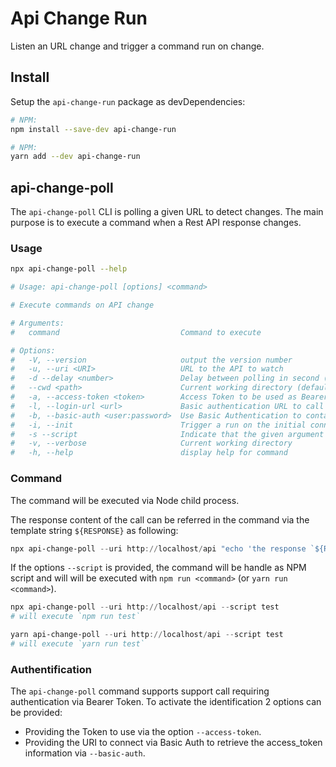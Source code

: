 # Api Change Run

Listen an URL change and trigger a command run on change.

## Install

Setup the `api-change-run` package as devDependencies:

```bash
# NPM:
npm install --save-dev api-change-run

# NPM:
yarn add --dev api-change-run
```

## api-change-poll

The `api-change-poll` CLI is polling a given URL to detect changes.
The main purpose is to execute a command when a Rest API response changes.

### Usage

```bash
npx api-change-poll --help

# Usage: api-change-poll [options] <command>

# Execute commands on API change

# Arguments:
#   command                           Command to execute

# Options:
#   -V, --version                     output the version number
#   -u, --uri <URI>                   URL to the API to watch
#   -d --delay <number>               Delay between polling in second (default: 200)
#   --cwd <path>                      Current working directory (default: process.cwd())
#   -a, --access-token <token>        Access Token to be used as Bearer token
#   -l, --login-url <url>             Basic authentication URL to call to retrieve access token (ex: http://me:pwd@localhost/api)
#   -b, --basic-auth <user:password>  Use Basic Authentication to contact the API
#   -i, --init                        Trigger a run on the initial connection
#   -s --script                       Indicate that the given argument is a script that need to be run with npm (or yarn)
#   -v, --verbose                     Current working directory
#   -h, --help                        display help for command
```

### Command

The command will be executed via Node child process.

The response content of the call can be referred in the command via the template string `${RESPONSE}` as following:

```powershell
npx api-change-poll --uri http://localhost/api "echo 'the response `${RESPONSE}'"
```

If the options `--script` is provided, the command will be handle as NPM script and will will be executed with `npm run <command>` (or `yarn run <command>`).

```powershell
npx api-change-poll --uri http://localhost/api --script test
# will execute `npm run test`

yarn api-change-poll --uri http://localhost/api --script test
# will execute `yarn run test`
```

### Authentification

The `api-change-poll` command supports support call requiring authentication via Bearer Token.
To activate the identification 2 options can be provided:

- Providing the Token to use via the option `--access-token`.
- Providing the URI to connect via Basic Auth to retrieve the access_token information via `--basic-auth`.
